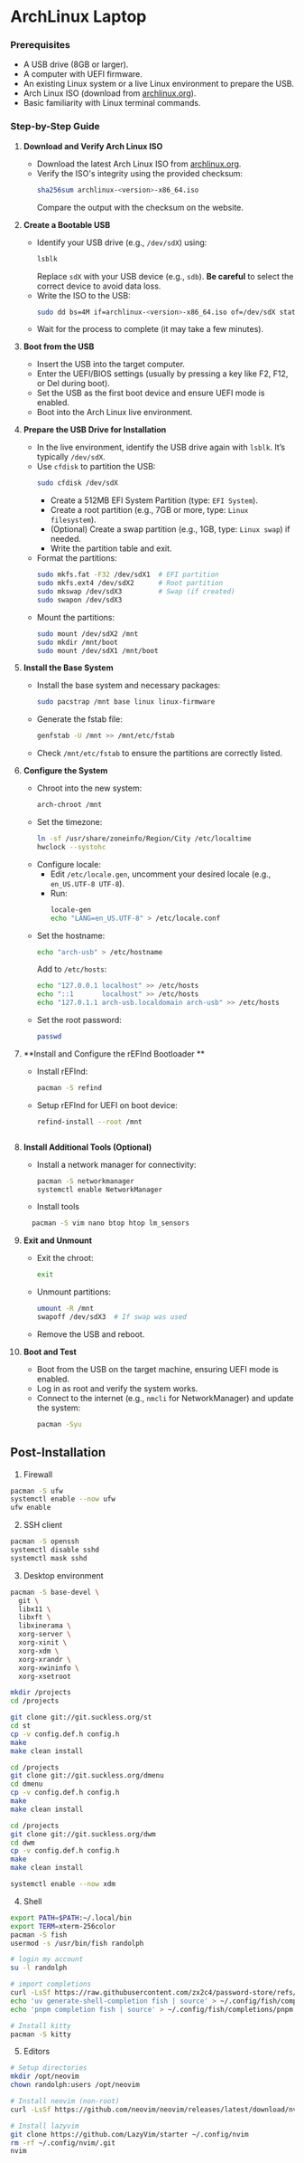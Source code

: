 # ArchLinux Laptop

### Prerequisites
- A USB drive (8GB or larger).
- A computer with UEFI firmware.
- An existing Linux system or a live Linux environment to prepare the USB.
- Arch Linux ISO (download from [archlinux.org](https://archlinux.org/download/)).
- Basic familiarity with Linux terminal commands.

### Step-by-Step Guide

1. **Download and Verify Arch Linux ISO**
   - Download the latest Arch Linux ISO from [archlinux.org](https://archlinux.org/download/).
   - Verify the ISO's integrity using the provided checksum:
     ```bash
     sha256sum archlinux-<version>-x86_64.iso
     ```
     Compare the output with the checksum on the website.

2. **Create a Bootable USB**
   - Identify your USB drive (e.g., `/dev/sdX`) using:
     ```bash
     lsblk
     ```
     Replace `sdX` with your USB device (e.g., `sdb`). **Be careful** to select the correct device to avoid data loss.
   - Write the ISO to the USB:
     ```bash
     sudo dd bs=4M if=archlinux-<version>-x86_64.iso of=/dev/sdX status=progress oflag=sync
     ```
   - Wait for the process to complete (it may take a few minutes).

3. **Boot from the USB**
   - Insert the USB into the target computer.
   - Enter the UEFI/BIOS settings (usually by pressing a key like F2, F12, or Del during boot).
   - Set the USB as the first boot device and ensure UEFI mode is enabled.
   - Boot into the Arch Linux live environment.

4. **Prepare the USB Drive for Installation**
   - In the live environment, identify the USB drive again with `lsblk`. It’s typically `/dev/sdX`.
   - Use `cfdisk` to partition the USB:
     ```bash
     sudo cfdisk /dev/sdX
     ```
     - Create a 512MB EFI System Partition (type: `EFI System`).
     - Create a root partition (e.g., 7GB or more, type: `Linux filesystem`).
     - (Optional) Create a swap partition (e.g., 1GB, type: `Linux swap`) if needed.
     - Write the partition table and exit.
   - Format the partitions:
     ```bash
     sudo mkfs.fat -F32 /dev/sdX1  # EFI partition
     sudo mkfs.ext4 /dev/sdX2      # Root partition
     sudo mkswap /dev/sdX3         # Swap (if created)
     sudo swapon /dev/sdX3
     ```
   - Mount the partitions:
     ```bash
     sudo mount /dev/sdX2 /mnt
     sudo mkdir /mnt/boot
     sudo mount /dev/sdX1 /mnt/boot
     ```

5. **Install the Base System**
   - Install the base system and necessary packages:
     ```bash
     sudo pacstrap /mnt base linux linux-firmware
     ```
   - Generate the fstab file:
     ```bash
     genfstab -U /mnt >> /mnt/etc/fstab
     ```
   - Check `/mnt/etc/fstab` to ensure the partitions are correctly listed.

6. **Configure the System**
   - Chroot into the new system:
     ```bash
     arch-chroot /mnt
     ```
   - Set the timezone:
     ```bash
     ln -sf /usr/share/zoneinfo/Region/City /etc/localtime
     hwclock --systohc
     ```
   - Configure locale:
     - Edit `/etc/locale.gen`, uncomment your desired locale (e.g., `en_US.UTF-8 UTF-8`).
     - Run:
       ```bash
       locale-gen
       echo "LANG=en_US.UTF-8" > /etc/locale.conf
       ```
   - Set the hostname:
     ```bash
     echo "arch-usb" > /etc/hostname
     ```
     Add to `/etc/hosts`:
     ```bash
     echo "127.0.0.1 localhost" >> /etc/hosts
     echo "::1       localhost" >> /etc/hosts
     echo "127.0.1.1 arch-usb.localdomain arch-usb" >> /etc/hosts
     ```
   - Set the root password:
     ```bash
     passwd
     ```

7. **Install and Configure the rEFInd Bootloader **
   - Install rEFInd:
     ```bash
     pacman -S refind
     ```
   - Setup rEFInd for UEFI on boot device:
     ```bash
     refind-install --root /mnt
     ```
     ```

8. **Install Additional Tools (Optional)**
   - Install a network manager for connectivity:
     ```bash
     pacman -S networkmanager
     systemctl enable NetworkManager
     ```
   - Install tools
   ```sh
     pacman -S vim nano btop htop lm_sensors
   ```

9. **Exit and Unmount**
   - Exit the chroot:
     ```bash
     exit
     ```
   - Unmount partitions:
     ```bash
     umount -R /mnt
     swapoff /dev/sdX3  # If swap was used
     ```
   - Remove the USB and reboot.

10. **Boot and Test**
    - Boot from the USB on the target machine, ensuring UEFI mode is enabled.
    - Log in as root and verify the system works.
    - Connect to the internet (e.g., `nmcli` for NetworkManager) and update the system:
      ```bash
      pacman -Syu
      ```

## Post-Installation

1. Firewall
```bash
pacman -S ufw
systemctl enable --now ufw
ufw enable
```

2. SSH client
```bash
pacman -S openssh
systemctl disable sshd
systemctl mask sshd
```

3. Desktop environment
```bash
pacman -S base-devel \
  git \
  libx11 \
  libxft \
  libxinerama \
  xorg-server \
  xorg-xinit \
  xorg-xdm \
  xorg-xrandr \
  xorg-xwininfo \
  xorg-xsetroot

mkdir /projects
cd /projects

git clone git://git.suckless.org/st
cd st
cp -v config.def.h config.h
make
make clean install

cd /projects
git clone git://git.suckless.org/dmenu
cd dmenu
cp -v config.def.h config.h
make
make clean install

cd /projects
git clone git://git.suckless.org/dwm
cd dwm
cp -v config.def.h config.h
make
make clean install

systemctl enable --now xdm
```

4. Shell
```bash
export PATH=$PATH:~/.local/bin
export TERM=xterm-256color
pacman -S fish
usermod -s /usr/bin/fish randolph

# login my account
su -l randolph

# import completions
curl -LsSf https://raw.githubusercontent.com/zx2c4/password-store/refs/heads/master/src/completion/pass.fish-completion > ~/.config/fish/completions/pass.fish-completion
echo 'uv generate-shell-completion fish | source' > ~/.config/fish/completions/uv.fish
echo 'pnpm completion fish | source' > ~/.config/fish/completions/pnpm.fish

# Install kitty
pacman -S kitty
```

5. Editors
```bash
# Setup directories
mkdir /opt/neovim
chown randolph:users /opt/neovim

# Install neovim (non-root)
curl -LsSf https://github.com/neovim/neovim/releases/latest/download/nvim-linux-x86_64.tar.gz > ~/Downloads/neovim.tar.gz && tar -xvzf ~/Downloads/neovim.tar.gz -C /opt/neovim && rm -v ~/Downloads/neovim.tar.gz

# Install lazyvim
git clone https://github.com/LazyVim/starter ~/.config/nvim
rm -rf ~/.config/nvim/.git
nvim
```

